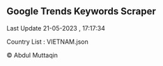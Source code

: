 

## Google Trends Keywords Scraper 
 
Last Update 21-05-2023 , 17:17:34

Country List :
VIETNAM.json



© Abdul Muttaqin 
